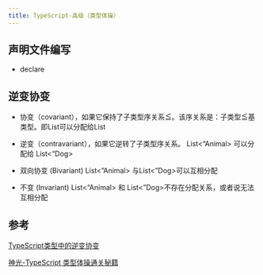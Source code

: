 ```yaml
---
title: TypeScript-高级（类型体操）
---
```


## 声明文件编写

- declare

## 逆变协变

- 协变（covariant），如果它保持了子类型序关系≦。该序关系是：子类型≦基类型。即List可以分配给List

- 逆变（contravariant），如果它逆转了子类型序关系。 List<“Animal> 可以分配给 List<“Dog>

- 双向协变 (Bivariant) List<”Animal> 与List<”Dog>可以互相分配

- 不变 (Invariant) List<“Animal> 和 List<”Dog>不存在分配关系，或者说无法互相分配

## 参考

[TypeScript类型中的逆变协变](https://juejin.cn/post/7039315081150087181)

[神光-TypeScript 类型体操通关秘籍](https://juejin.cn/book/7047524421182947366)

